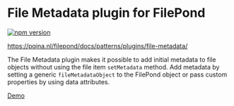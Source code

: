 # File Metadata plugin for FilePond

[![npm version](https://badge.fury.io/js/filepond-plugin-file-metadata.svg)](https://badge.fury.io/js/filepond-plugin-file-metadata)

https://pqina.nl/filepond/docs/patterns/plugins/file-metadata/

The File Metadata plugin makes it possible to add initial metadata to file objects without using the file item `setMetadata` method.
Add metadata by setting a generic `fileMetadataObject` to the FilePond object or pass custom properties by using data attributes.

[Demo](https://pqina.github.io/filepond-plugin-file-metadata/)
